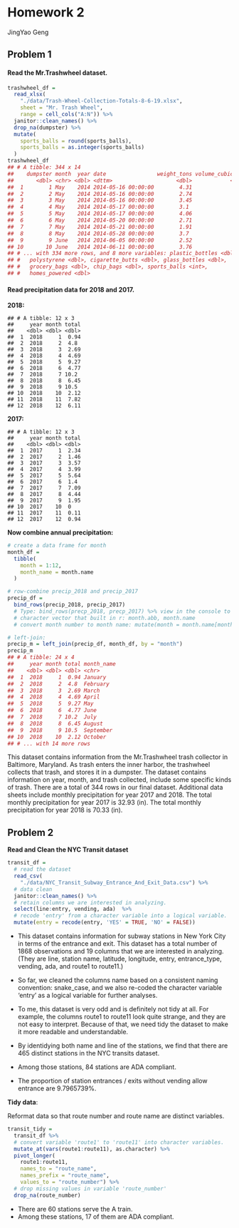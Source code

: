 Homework 2
================
JingYao Geng

## Problem 1

#### **Read the Mr.Trashwheel dataset.**

``` r
trashwheel_df = 
  read_xlsx(
    "./data/Trash-Wheel-Collection-Totals-8-6-19.xlsx",
    sheet = "Mr. Trash Wheel",
    range = cell_cols("A:N")) %>%
  janitor::clean_names() %>%
  drop_na(dumpster) %>% 
  mutate(
    sports_balls = round(sports_balls),
    sports_balls = as.integer(sports_balls)
  )
trashwheel_df
## # A tibble: 344 x 14
##    dumpster month  year date                weight_tons volume_cubic_ya~
##       <dbl> <chr> <dbl> <dttm>                    <dbl>            <dbl>
##  1        1 May    2014 2014-05-16 00:00:00        4.31               18
##  2        2 May    2014 2014-05-16 00:00:00        2.74               13
##  3        3 May    2014 2014-05-16 00:00:00        3.45               15
##  4        4 May    2014 2014-05-17 00:00:00        3.1                15
##  5        5 May    2014 2014-05-17 00:00:00        4.06               18
##  6        6 May    2014 2014-05-20 00:00:00        2.71               13
##  7        7 May    2014 2014-05-21 00:00:00        1.91                8
##  8        8 May    2014 2014-05-28 00:00:00        3.7                16
##  9        9 June   2014 2014-06-05 00:00:00        2.52               14
## 10       10 June   2014 2014-06-11 00:00:00        3.76               18
## # ... with 334 more rows, and 8 more variables: plastic_bottles <dbl>,
## #   polystyrene <dbl>, cigarette_butts <dbl>, glass_bottles <dbl>,
## #   grocery_bags <dbl>, chip_bags <dbl>, sports_balls <int>,
## #   homes_powered <dbl>
```

#### **Read precipitation data for 2018 and 2017.**

**2018:**

    ## # A tibble: 12 x 3
    ##     year month total
    ##    <dbl> <dbl> <dbl>
    ##  1  2018     1  0.94
    ##  2  2018     2  4.8 
    ##  3  2018     3  2.69
    ##  4  2018     4  4.69
    ##  5  2018     5  9.27
    ##  6  2018     6  4.77
    ##  7  2018     7 10.2 
    ##  8  2018     8  6.45
    ##  9  2018     9 10.5 
    ## 10  2018    10  2.12
    ## 11  2018    11  7.82
    ## 12  2018    12  6.11

**2017:**

    ## # A tibble: 12 x 3
    ##     year month total
    ##    <dbl> <dbl> <dbl>
    ##  1  2017     1  2.34
    ##  2  2017     2  1.46
    ##  3  2017     3  3.57
    ##  4  2017     4  3.99
    ##  5  2017     5  5.64
    ##  6  2017     6  1.4 
    ##  7  2017     7  7.09
    ##  8  2017     8  4.44
    ##  9  2017     9  1.95
    ## 10  2017    10  0   
    ## 11  2017    11  0.11
    ## 12  2017    12  0.94

**Now combine annual precipitation:**

``` r
# create a data frame for month
month_df = 
  tibble(
    month = 1:12, 
    month_name = month.name
  )

# row-combine precip_2018 and precip_2017
precip_df = 
  bind_rows(precip_2018, precip_2017) 
  # Type: bind_rows(precp_2018, precp_2017) %>% view in the console to view it.
  # character vector that built in r: month.abb, month.name
  # convert month number to month name: mutate(month = month.name[month])

# left-join: 
precip_m = left_join(precip_df, month_df, by = "month") 
precip_m 
## # A tibble: 24 x 4
##     year month total month_name
##    <dbl> <dbl> <dbl> <chr>     
##  1  2018     1  0.94 January   
##  2  2018     2  4.8  February  
##  3  2018     3  2.69 March     
##  4  2018     4  4.69 April     
##  5  2018     5  9.27 May       
##  6  2018     6  4.77 June      
##  7  2018     7 10.2  July      
##  8  2018     8  6.45 August    
##  9  2018     9 10.5  September 
## 10  2018    10  2.12 October   
## # ... with 14 more rows
```

This dataset contains information from the Mr.Trashwheel trash collector
in Baltimore, Maryland. As trash enters the inner harbor, the trashwheel
collects that trash, and stores it in a dumpster. The dataset contains
information on year, month, and trash collected, include some specific
kinds of trash. There are a total of 344 rows in our final dataset.
Additional data sheets include monthly precipitation for year 2017 and
2018. The total monthly precipitation for year 2017 is 32.93 (in). The
total monthly precipitation for year 2018 is 70.33 (in).

## Problem 2

**Read and Clean the NYC Transit dataset**

``` r
transit_df = 
  # read the dataset
  read_csv(
    "./data/NYC_Transit_Subway_Entrance_And_Exit_Data.csv") %>%
  # data clean
  janitor::clean_names() %>%
  # retain columns we are interested in analyzing.
  select(line:entry, vending, ada)  %>%
  # recode 'entry' from a character variable into a logical variable.
  mutate(entry = recode(entry, 'YES' = TRUE, 'NO' = FALSE)) 
```

  - This dataset contains information for subway stations in New York
    City in terms of the entrance and exit. This dataset has a total
    number of 1868 observations and 19 columns that we are interested in
    analyzing. (They are line, station name, latitude, longitude, entry,
    entrance\_type, vending, ada, and route1 to route11.)

  - So far, we cleaned the columns name based on a consistent naming
    convention: snake\_case, and we also re-coded the character variable
    ‘entry’ as a logical variable for further analyses.

  - To me, this dataset is very odd and is definitely not tidy at all.
    For example, the columns route1 to route11 look quite strange, and
    they are not easy to interpret. Because of that, we need tidy the
    dataset to make it more readable and understandable.

  - By identidying both name and line of the stations, we find that
    there are 465 distinct stations in the NYC transits dataset.

  - Among those stations, 84 stations are ADA compliant.

  - The proportion of station entrances / exits without vending allow
    entrance are 9.7965739%.

**Tidy data**:

Reformat data so that route number and route name are distinct
variables.

``` r
transit_tidy = 
  transit_df %>% 
  # convert variable 'route1' to 'route11' into character variables.
  mutate_at(vars(route1:route11), as.character) %>% 
  pivot_longer(
    route1:route11,
    names_to = "route_name", 
    names_prefix = "route_name",
    values_to = "route_number") %>% 
  # drop missing values in variable 'route_number'
  drop_na(route_number) 
```

  - There are 60 stations serve the A train.
  - Among these stations, 17 of them are ADA compliant.
